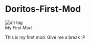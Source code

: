 # Doritos-First-Mod
![alt tag](http://imgur.com/nr6wMEI) <br/>
My First Mod

This is my first mod. Give me a break :P
